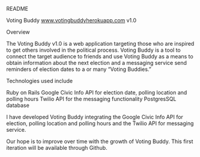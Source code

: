 README

Voting Buddy
www.votingbuddyherokuapp.com v1.0

Overview

The Voting Buddy v1.0 is a web application targeting those who are inspired to get others involved in the political process.  Voting Buddy is a tool to connect the target audience to friends and use Voting Buddy as a means to obtain information about the next election and a messaging service send reminders of election dates to a or many “Voting Buddies.”

Technologies used include

Ruby on Rails
Google Civic Info API for election date, polling location and polling hours
Twilio API for the messaging functionality
PostgresSQL database


I have developed Voting Buddy integrating the Google Civic Info API for election, polling location and polling hours and the Twilio API for messaging service.

Our hope is to improve over time with the growth of Voting Buddy.  This first iteration will be available through Github.